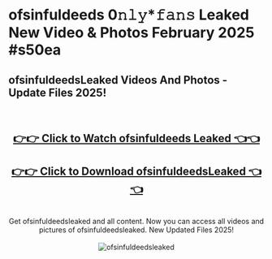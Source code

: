 # ofsinfuldeeds 0𝚗𝚕𝚢*𝚏𝚊𝚗𝚜 Leaked New Video & Photos February 2025 #s50ea

<h2>ofsinfuldeedsLeaked Videos And Photos - Update Files 2025!</h2>
<br>
<div align="center">
<h2><a href="https://mediaupload.pro?title=ofsinfuldeeds&ref=11F" rel="nofollow">👉👉 Click to Watch ofsinfuldeeds Leaked 👈👈</a></h2>
<h2><a href="https://mediaupload.pro?title=ofsinfuldeeds&ref=11F" rel="nofollow">👉👉 Click to Download ofsinfuldeedsLeaked 👈👈</a></h2>
<br>
Get ofsinfuldeedsleaked and all content. Now you can access all videos and pictures of ofsinfuldeedsleaked. New Updated Files 2025!
<br>
<br>
<a href="https://mediaupload.pro?title=ofsinfuldeeds&ref=11F" rel="nofollow" data-target="animated-image.originalLink"><img src="https://i.ibb.co/Gkj2r4b/banner.png" alt="ofsinfuldeedsleaked" style="max-width: 100%; display: inline-block;" data-target="animated-image.originalImage"></a>
</div>
<br>

